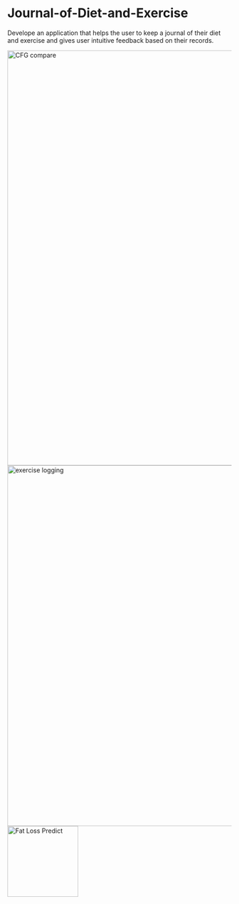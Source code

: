 # Journal-of-Diet-and-Exercise
Develope an application that helps the user to keep a journal of their diet and exercise and gives user intuitive feedback based on their records.

<img width="932" alt="CFG compare" src="https://github.com/lu6644/Journal-of-Diet-and-Exercise/assets/49087023/6577d8ed-d178-4a73-90f2-3534938b261c">
<img width="810" alt="exercise logging" src="https://github.com/lu6644/Journal-of-Diet-and-Exercise/assets/49087023/95422c2e-176f-4c49-b0ad-8c395e567ac6">
<img width="159" alt="Fat Loss Predict" src="https://github.com/lu6644/Journal-of-Diet-and-Exercise/assets/49087023/db168b79-6bd7-490b-9b9b-8c0808a59e2e">








